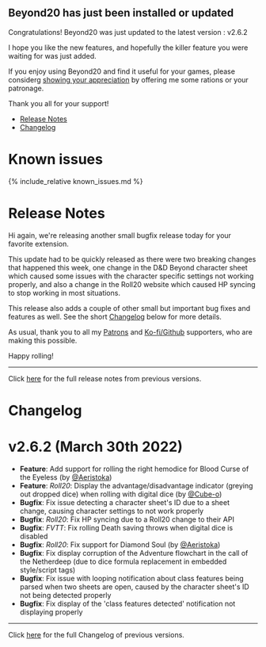 ## Beyond20 has just been installed or updated

Congratulations! Beyond20 was just updated to the latest version : v2.6.2

I hope you like the new features, and hopefully the killer feature you were waiting for was just added.

If you enjoy using Beyond20 and find it useful for your games, please considerg [showing your appreciation](/rations) by offering me some rations or your patronage.

Thank you all for your support!

* [Release Notes](#release-notes)
* [Changelog](#changelog)

# Known issues

{% include_relative known_issues.md %}

# Release Notes

Hi again, we're releasing another small bugfix release today for your favorite extension.

This update had to be quickly released as there were two breaking changes that happened this week, one change in the D&D Beyond character sheet which caused some issues with the character specific settings not working properly, and also a change in the Roll20 website which caused HP syncing to stop working in most situations. 

This release also adds a couple of other small but important bug fixes and features as well. See the short [Changelog](#changelog) below for more details.

As usual, thank you to all my [Patrons](https://patreon.com/kakaroto) and [Ko-fi/Github](/rations) supporters, who are making this possible. 

Happy rolling!

---

Click [here](/release_notes) for the full release notes from previous versions.

# Changelog

v2.6.2 (March 30th 2022)
===

* **Feature**: Add support for rolling the right hemodice for Blood Curse of the Eyeless (by [@Aeristoka](https://github.com/Aeristoka))
* **Feature**: *Roll20*: Display the advantage/disadvantage indicator (greying out dropped dice) when rolling with digital dice (by [@Cube-o](https://github.com/Cube-o))
* **Bugfix**: Fix issue detecting a character sheet's ID due to a sheet change, causing character settings to not work properly
* **Bugfix**: *Roll20*: Fix HP syncing due to a Roll20 change to their API
* **Bugfix**: *FVTT*: Fix rolling Death saving throws when digital dice is disabled
* **Bugfix**: *Roll20*: Fix support for Diamond Soul (by [@Aeristoka](https://github.com/Aeristoka))
* **Bugfix**: Fix display corruption of the Adventure flowchart in the call of the Netherdeep (due to dice formula replacement in embedded style/script tags)
* **Bugfix**: Fix issue with looping notification about class features being parsed when two sheets are open, caused by the character sheet's ID not being detected properly
* **Bugfix**: Fix display of the 'class features detected' notification not displaying properly


---

Click [here](/Changelog) for the full Changelog of previous versions.